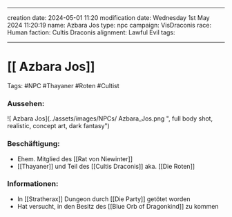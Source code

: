 
---
creation date: 2024-05-01 11:20 
modification date: Wednesday 1st May 2024 11:20:19 
name:  Azbara Jos
type: npc 
campaign: VisDraconis
race: Human
faction: Cultis Draconis
alignment: Lawful Evil
tags:

--- 

# [[ Azbara Jos]]

Tags: #NPC #Thayaner #Roten #Cultist

### Aussehen:
![ Azbara Jos](../assets/images/NPCs/ Azbara_Jos.png ", full body shot, realistic, concept art, dark fantasy")

### Beschäftigung:
- Ehem. Mitglied des [[Rat von Niewinter]]
- [[Thayaner]] und Teil des [[Cultis Draconis]] aka. [[Die Roten]]

### Informationen:
- In [[Stratherax]] Dungeon durch [[Die Party]] getötet worden
- Hat versucht, in den Besitz des [[Blue Orb of Dragonkind]] zu kommen

